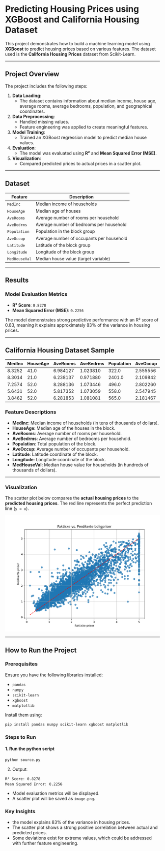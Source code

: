 # Predicting Housing Prices using XGBoost and California Housing Dataset

This project demonstrates how to build a machine learning model using **XGBoost** to predict housing prices based on various features. The dataset used is the **California Housing Prices** dataset from Scikit-Learn.

---

## **Project Overview**

The project includes the following steps:

1. **Data Loading**:
   - The dataset contains information about median income, house age, average rooms, average bedrooms, population, and geographical coordinates.
2. **Data Preprocessing**:
   - Handled missing values.
   - Feature engineering was applied to create meaningful features.
3. **Model Training**:
   - Trained an XGBoost regression model to predict median house values.
4. **Evaluation**:
   - The model was evaluated using **R²** and **Mean Squared Error (MSE)**.
5. **Visualization**:
   - Compared predicted prices to actual prices in a scatter plot.

---

## **Dataset**

| Feature       | Description                               |
| ------------- | ----------------------------------------- |
| `MedInc`      | Median income of households               |
| `HouseAge`    | Median age of houses                      |
| `AveRooms`    | Average number of rooms per household     |
| `AveBedrms`   | Average number of bedrooms per household  |
| `Population`  | Population in the block group             |
| `AveOccup`    | Average number of occupants per household |
| `Latitude`    | Latitude of the block group               |
| `Longitude`   | Longitude of the block group              |
| `MedHouseVal` | Median house value (target variable)      |

---

## **Results**

### **Model Evaluation Metrics**

- **R² Score**: `0.8278`
- **Mean Squared Error (MSE)**: `0.2256`

The model demonstrates strong predictive performance with an R² score of 0.83, meaning it explains approximately 83% of the variance in housing prices.

---

## California Housing Dataset Sample

| MedInc | HouseAge | AveRooms | AveBedrms | Population | AveOccup | Latitude | Longitude | MedHouseVal |
| ------ | -------- | -------- | --------- | ---------- | -------- | -------- | --------- | ----------- |
| 8.3252 | 41.0     | 6.984127 | 1.023810  | 322.0      | 2.555556 | 37.88    | -122.23   | 4.526       |
| 8.3014 | 21.0     | 6.238137 | 0.971880  | 2401.0     | 2.109842 | 37.86    | -122.22   | 3.585       |
| 7.2574 | 52.0     | 8.288136 | 1.073446  | 496.0      | 2.802260 | 37.85    | -122.24   | 3.521       |
| 5.6431 | 52.0     | 5.817352 | 1.073059  | 558.0      | 2.547945 | 37.85    | -122.25   | 3.413       |
| 3.8462 | 52.0     | 6.281853 | 1.081081  | 565.0      | 2.181467 | 37.85    | -122.25   | 3.422       |

### **Feature Descriptions**

- **MedInc**: Median income of households (in tens of thousands of dollars).
- **HouseAge**: Median age of the houses in the block.
- **AveRooms**: Average number of rooms per household.
- **AveBedrms**: Average number of bedrooms per household.
- **Population**: Total population of the block.
- **AveOccup**: Average number of occupants per household.
- **Latitude**: Latitude coordinate of the block.
- **Longitude**: Longitude coordinate of the block.
- **MedHouseVal**: Median house value for households (in hundreds of thousands of dollars).

---

### **Visualization**

The scatter plot below compares the **actual housing prices** to the **predicted housing prices**. The red line represents the perfect prediction line (`y = x`).

![Scatter Plot](image.png)

---

## **How to Run the Project**

### Prerequisites

Ensure you have the following libraries installed:

- `pandas`
- `numpy`
- `scikit-learn`
- `xgboost`
- `matplotlib`

Install them using:

```bash
pip install pandas numpy scikit-learn xgboost matplotlib
```

### Steps to Run

#### 1. Run the python script

```bash
python source.py
```

2. Output:

```bash
R² Score: 0.8278
Mean Squared Error: 0.2256
```

- Model evaluation metrics will be displayed.
- A scatter plot will be saved as `image.png`.

### Key Insights

- the model explains 83% of the variance in housing prices.
- The scatter plot shows a strong positive correlation between actual and predicted prices.
- Some deviations exist for extreme values, which could be addressed with further feature engineering.
